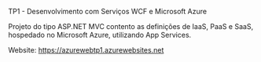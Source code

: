 TP1 - Desenvolvimento com Serviços WCF e Microsoft Azure

Projeto do tipo ASP.NET MVC contento as definições de IaaS, PaaS e SaaS, hospedado no Microsoft Azure, utilizando App Services.

Website: https://azurewebtp1.azurewebsites.net
